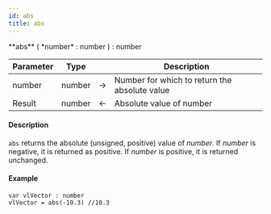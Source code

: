 ```yaml
---
id: abs
title: abs
---
```



<!-- REF #_command_.abs.Syntax -->**abs** ( *number* : number ) : number<!-- END REF -->


<!-- REF #_command_.abs.Params -->
|Parameter|Type||Description|
|---------|--- |:---:|------|
|number|number|&#8594;|Number for which to return the absolute value|
|Result|number|&#8592;|Absolute value of number|
<!-- END REF -->

#### Description

`abs` <!-- REF #_command_.abs.Summary -->returns the absolute (unsigned, positive) value of *number*<!-- END REF -->. If *number* is negative, it is returned as positive. If *number* is positive, it is returned unchanged.

#### Example

```qs
var vlVector : number
vlVector = abs(-10.3) //10.3

```
